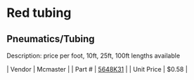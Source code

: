 # Red tubing
## Pneumatics/Tubing
Description: 	price per foot, 10ft, 25ft, 100ft lengths available 

| Vendor | Mcmaster | 
| Part # | [5648K31](http://www.mcmaster.com/) | 
| Unit Price | $0.58 | 
